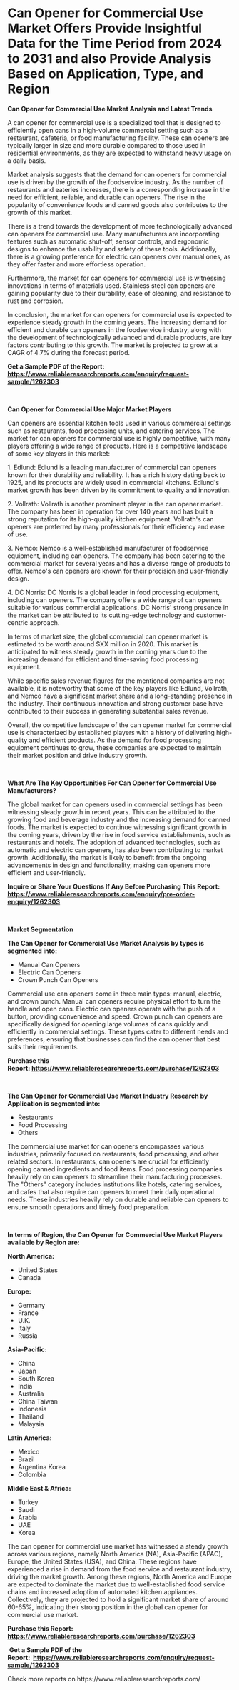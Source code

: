 <p><h1>Can Opener for Commercial Use Market Offers Provide Insightful Data for the Time Period from 2024 to 2031 and also Provide Analysis Based on Application, Type, and Region</h1></p><p><strong>Can Opener for Commercial Use Market Analysis and Latest Trends</strong></p>
<p><p>A can opener for commercial use is a specialized tool that is designed to efficiently open cans in a high-volume commercial setting such as a restaurant, cafeteria, or food manufacturing facility. These can openers are typically larger in size and more durable compared to those used in residential environments, as they are expected to withstand heavy usage on a daily basis.</p><p>Market analysis suggests that the demand for can openers for commercial use is driven by the growth of the foodservice industry. As the number of restaurants and eateries increases, there is a corresponding increase in the need for efficient, reliable, and durable can openers. The rise in the popularity of convenience foods and canned goods also contributes to the growth of this market.</p><p>There is a trend towards the development of more technologically advanced can openers for commercial use. Many manufacturers are incorporating features such as automatic shut-off, sensor controls, and ergonomic designs to enhance the usability and safety of these tools. Additionally, there is a growing preference for electric can openers over manual ones, as they offer faster and more effortless operation.</p><p>Furthermore, the market for can openers for commercial use is witnessing innovations in terms of materials used. Stainless steel can openers are gaining popularity due to their durability, ease of cleaning, and resistance to rust and corrosion.</p><p>In conclusion, the market for can openers for commercial use is expected to experience steady growth in the coming years. The increasing demand for efficient and durable can openers in the foodservice industry, along with the development of technologically advanced and durable products, are key factors contributing to this growth. The market is projected to grow at a CAGR of 4.7% during the forecast period.</p></p>
<p><strong>Get a Sample PDF of the Report:&nbsp; <a href="https://www.reliableresearchreports.com/enquiry/request-sample/1262303">https://www.reliableresearchreports.com/enquiry/request-sample/1262303</a></strong></p>
<p>&nbsp;</p>
<p><strong>Can Opener for Commercial Use Major Market Players</strong></p>
<p><p>Can openers are essential kitchen tools used in various commercial settings such as restaurants, food processing units, and catering services. The market for can openers for commercial use is highly competitive, with many players offering a wide range of products. Here is a competitive landscape of some key players in this market:</p><p>1. Edlund: Edlund is a leading manufacturer of commercial can openers known for their durability and reliability. It has a rich history dating back to 1925, and its products are widely used in commercial kitchens. Edlund's market growth has been driven by its commitment to quality and innovation.</p><p>2. Vollrath: Vollrath is another prominent player in the can opener market. The company has been in operation for over 140 years and has built a strong reputation for its high-quality kitchen equipment. Vollrath's can openers are preferred by many professionals for their efficiency and ease of use.</p><p>3. Nemco: Nemco is a well-established manufacturer of foodservice equipment, including can openers. The company has been catering to the commercial market for several years and has a diverse range of products to offer. Nemco's can openers are known for their precision and user-friendly design.</p><p>4. DC Norris: DC Norris is a global leader in food processing equipment, including can openers. The company offers a wide range of can openers suitable for various commercial applications. DC Norris' strong presence in the market can be attributed to its cutting-edge technology and customer-centric approach.</p><p>In terms of market size, the global commercial can opener market is estimated to be worth around $XX million in 2020. This market is anticipated to witness steady growth in the coming years due to the increasing demand for efficient and time-saving food processing equipment.</p><p>While specific sales revenue figures for the mentioned companies are not available, it is noteworthy that some of the key players like Edlund, Vollrath, and Nemco have a significant market share and a long-standing presence in the industry. Their continuous innovation and strong customer base have contributed to their success in generating substantial sales revenue.</p><p>Overall, the competitive landscape of the can opener market for commercial use is characterized by established players with a history of delivering high-quality and efficient products. As the demand for food processing equipment continues to grow, these companies are expected to maintain their market position and drive industry growth.</p></p>
<p>&nbsp;</p>
<p><strong>What Are The Key Opportunities For Can Opener for Commercial Use Manufacturers?</strong></p>
<p><p>The global market for can openers used in commercial settings has been witnessing steady growth in recent years. This can be attributed to the growing food and beverage industry and the increasing demand for canned foods. The market is expected to continue witnessing significant growth in the coming years, driven by the rise in food service establishments, such as restaurants and hotels. The adoption of advanced technologies, such as automatic and electric can openers, has also been contributing to market growth. Additionally, the market is likely to benefit from the ongoing advancements in design and functionality, making can openers more efficient and user-friendly.</p></p>
<p><strong>Inquire or Share Your Questions If Any Before Purchasing This Report: <a href="https://www.reliableresearchreports.com/enquiry/pre-order-enquiry/1262303">https://www.reliableresearchreports.com/enquiry/pre-order-enquiry/1262303</a></strong></p>
<p>&nbsp;</p>
<p><strong>Market Segmentation</strong></p>
<p><strong>The Can Opener for Commercial Use Market Analysis by types is segmented into:</strong></p>
<p><ul><li>Manual Can Openers</li><li>Electric Can Openers</li><li>Crown Punch Can Openers</li></ul></p>
<p><p>Commercial use can openers come in three main types: manual, electric, and crown punch. Manual can openers require physical effort to turn the handle and open cans. Electric can openers operate with the push of a button, providing convenience and speed. Crown punch can openers are specifically designed for opening large volumes of cans quickly and efficiently in commercial settings. These types cater to different needs and preferences, ensuring that businesses can find the can opener that best suits their requirements.</p></p>
<p><strong>Purchase this Report:&nbsp;<a href="https://www.reliableresearchreports.com/purchase/1262303">https://www.reliableresearchreports.com/purchase/1262303</a></strong></p>
<p>&nbsp;</p>
<p><strong>The Can Opener for Commercial Use Market Industry Research by Application is segmented into:</strong></p>
<p><ul><li>Restaurants</li><li>Food Processing</li><li>Others</li></ul></p>
<p><p>The commercial use market for can openers encompasses various industries, primarily focused on restaurants, food processing, and other related sectors. In restaurants, can openers are crucial for efficiently opening canned ingredients and food items. Food processing companies heavily rely on can openers to streamline their manufacturing processes. The "Others" category includes institutions like hotels, catering services, and cafes that also require can openers to meet their daily operational needs. These industries heavily rely on durable and reliable can openers to ensure smooth operations and timely food preparation.</p></p>
<p>&nbsp;</p>
<p><strong>In terms of Region, the Can Opener for Commercial Use Market Players available by Region are:</strong></p>
<p>
    <p> <strong> North America: </strong>
        <ul>
            <li>United States</li>
            <li>Canada</li>
        </ul>
        </p> 
    <p> <strong> Europe: </strong>
        <ul>
            <li>Germany</li>
            <li>France</li>
            <li>U.K.</li>
            <li>Italy</li>
            <li>Russia</li>
        </ul>
        </p> 
    <p> <strong> Asia-Pacific: </strong>
        <ul>
            <li>China</li>
            <li>Japan</li>
            <li>South Korea</li>
            <li>India</li>
            <li>Australia</li>
            <li>China Taiwan</li>
            <li>Indonesia</li>
            <li>Thailand</li>
            <li>Malaysia</li>
        </ul>
        </p> 
    <p> <strong> Latin America: </strong>
        <ul>
            <li>Mexico</li>
            <li>Brazil</li>
            <li>Argentina Korea</li>
            <li>Colombia</li>
        </ul>
        </p> 
    <p> <strong> Middle East & Africa: </strong>
        <ul>
            <li>Turkey</li>
            <li>Saudi</li>
            <li>Arabia</li>
            <li>UAE</li>
            <li>Korea</li>
        </ul>
    </p>
    </p>
<p><p>The can opener for commercial use market has witnessed a steady growth across various regions, namely North America (NA), Asia-Pacific (APAC), Europe, the United States (USA), and China. These regions have experienced a rise in demand from the food service and restaurant industry, driving the market growth. Among these regions, North America and Europe are expected to dominate the market due to well-established food service chains and increased adoption of automated kitchen appliances. Collectively, they are projected to hold a significant market share of around 60-65%, indicating their strong position in the global can opener for commercial use market.</p></p>
<p><strong>Purchase this Report: <a href="https://www.reliableresearchreports.com/purchase/1262303">https://www.reliableresearchreports.com/purchase/1262303</a></strong></p>
<p>&nbsp;<strong>Get a Sample PDF of the Report:&nbsp;&nbsp;<a href="https://www.reliableresearchreports.com/enquiry/request-sample/1262303">https://www.reliableresearchreports.com/enquiry/request-sample/1262303</a></strong></p>
<p><strong></strong></p>
<p>Check more reports on https://www.reliableresearchreports.com/</p>